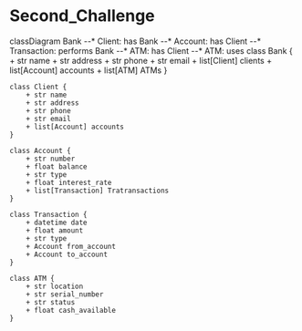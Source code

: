 # Second_Challenge
classDiagram
    Bank --* Client: has
    Bank --* Account: has
    Client --* Transaction: performs
    Bank --* ATM: has
    Client --* ATM: uses
    class Bank {
        + str name
        + str address
        + str phone
        + str email
        + list[Client] clients
        + list[Account] accounts
        + list[ATM] ATMs
    }
    
    class Client {
        + str name
        + str address
        + str phone
        + str email
        + list[Account] accounts
    }

    class Account {
        + str number
        + float balance
        + str type
        + float interest_rate
        + list[Transaction] Tratransactions
    }

    class Transaction {
        + datetime date
        + float amount
        + str type
        + Account from_account
        + Account to_account
    }

    class ATM {
        + str location
        + str serial_number
        + str status
        + float cash_available
    }
